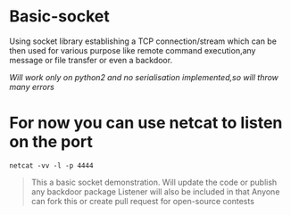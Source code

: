# Basic-socket
Using socket library establishing a TCP connection/stream which can be then used for various purpose like remote command execution,any message or file transfer or even a backdoor.

*Will work only on python2 and no serialisation implemented,so will throw many errors*

# For now you can use netcat to listen on the port
    netcat -vv -l -p 4444

> This a basic socket demonstration.
> Will update the code or publish any backdoor package 
> Listener will also be included in that
> Anyone can fork this or create pull request for open-source contests
